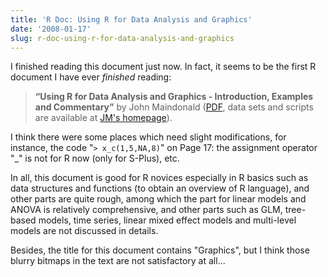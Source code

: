 ```yaml
---
title: 'R Doc: Using R for Data Analysis and Graphics'
date: '2008-01-17'
slug: r-doc-using-r-for-data-analysis-and-graphics
---
```


I finished reading this document just now. In fact, it seems to be the first R document I have ever _finished_ reading:

> **“Using R for Data Analysis and Graphics - Introduction, Examples and Commentary”** by John Maindonald ([PDF](http://cran.r-project.org/doc/contrib/usingR-2.pdf), data sets and scripts are available at [JM's homepage](http://wwwmaths.anu.edu.au/%7Ejohnm/)).

I think there were some places which need slight modifications, for instance, the code "`> x_c(1,5,NA,8)`" on Page 17: the assignment operator "_" is not for R now (only for S-Plus), etc.

In all, this document is good for R novices especially in R basics such as data structures and functions (to obtain an overview of R language), and other parts are quite rough, among which the part for linear models and ANOVA is relatively comprehensive, and other parts such as GLM, tree-based models, time series, linear mixed effect models and multi-level models are not discussed in details.

Besides, the title for this document contains "Graphics", but I think those blurry bitmaps in the text are not satisfactory at all...
